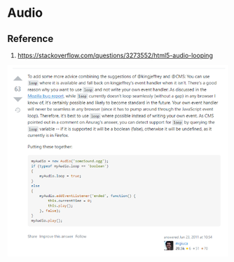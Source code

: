 # Audio

## Reference

1. https://stackoverflow.com/questions/3273552/html5-audio-looping

![screenshot of info](img.docs/stack_audio.PNG)
